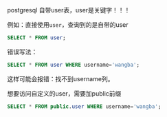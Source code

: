 postgresql 自带user表，user是关键字！！！

例如：直接使用`user`，查询到的是自带的user
```sql
SELECT * FROM user;
```

错误写法：
```sql
SELECT * FROM user WHERE username='wangba';
```
这样可能会报错：找不到username列。


想要访问自定义的user，需要加public前缀
```sql
SELECT * FROM public.user WHERE username='wangba';
```